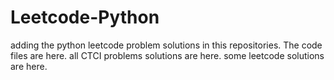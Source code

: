 # Leetcode-Python
adding the python leetcode problem solutions in this repositories. 
The code files are here.
all CTCI problems solutions are here.
some leetcode solutions are here.















































































































































































































































































































































































































































































































































































































































































































